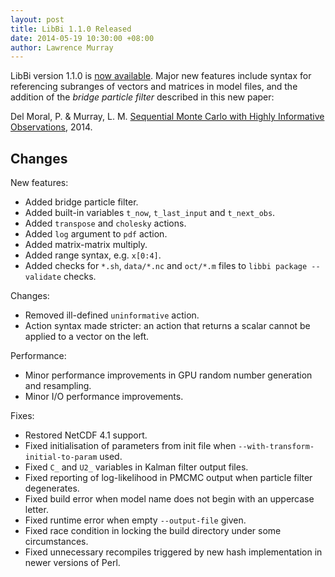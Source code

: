 ```yaml
---
layout: post
title: LibBi 1.1.0 Released
date: 2014-05-19 10:30:00 +08:00
author: Lawrence Murray
---
```


LibBi version 1.1.0 is [now
available](https://github.com/lawmurray/LibBi/archive/1.1.0.tar.gz). Major new
features include syntax for referencing subranges of vectors and matrices in
model files, and the addition of the *bridge particle filter* described in
this new paper:

Del Moral, P. & Murray, L. M. [Sequential Monte Carlo with Highly Informative
Observations](http://arxiv.org/abs/1405.4081), 2014.


Changes
-------

New features:

* Added bridge particle filter.
* Added built-in variables `t_now`, `t_last_input` and `t_next_obs`.
* Added `transpose` and `cholesky` actions.
* Added `log` argument to `pdf` action.
* Added matrix-matrix multiply.
* Added range syntax, e.g. `x[0:4]`.
* Added checks for `*.sh`, `data/*.nc` and `oct/*.m` files to
  `libbi package --validate` checks.

Changes:

* Removed ill-defined `uninformative` action.
* Action syntax made stricter: an action that returns a scalar cannot be
  applied to a vector on the left.

Performance:

* Minor performance improvements in GPU random number generation and
  resampling.
* Minor I/O performance improvements.

Fixes:

* Restored NetCDF 4.1 support.
* Fixed initialisation of parameters from init file when
  `--with-transform-initial-to-param` used.
* Fixed `C_` and `U2_` variables in Kalman filter output files.
* Fixed reporting of log-likelihood in PMCMC output when particle filter
  degenerates.
* Fixed build error when model name does not begin with an uppercase letter.
* Fixed runtime error when empty `--output-file` given.
* Fixed race condition in locking the build directory under some
  circumstances.
* Fixed unnecessary recompiles triggered by new hash implementation in newer
  versions of Perl.
